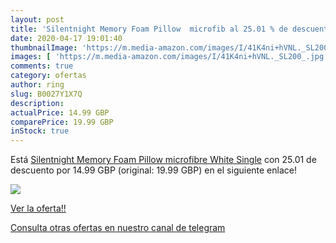 ```yaml
---
layout: post
title: 'Silentnight Memory Foam Pillow  microfib al 25.01 % de descuento'
date: 2020-04-17 19:01:40
thumbnailImage: 'https://m.media-amazon.com/images/I/41K4ni+hVNL._SL200_.jpg'
images: [ 'https://m.media-amazon.com/images/I/41K4ni+hVNL._SL200_.jpg' ]
comments: true
category: ofertas
author: ring
slug: B0027Y1X7Q
description:
actualPrice: 14.99 GBP
comparePrice: 19.99 GBP
inStock: true
---
```


Está [Silentnight Memory Foam Pillow  microfibre  White  Single](https://www.amazon.com/dp/B0027Y1X7Q/?tag=redken08-20) con 25.01 de descuento por 14.99 GBP (original: 19.99 GBP) en el siguiente enlace!

[![](https://m.media-amazon.com/images/I/41K4ni+hVNL._SL200_.jpg)](https://www.amazon.com/dp/B0027Y1X7Q/?tag=redken08-20)

[Ver la oferta!!](https://www.amazon.com/dp/B0027Y1X7Q/?tag=redken08-20)

[Consulta otras ofertas en nuestro canal de telegram](https://t.me/s/ofertas25)
